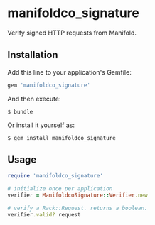 # manifoldco_signature

Verify signed HTTP requests from Manifold.

## Installation

Add this line to your application's Gemfile:

```ruby
gem 'manifoldco_signature'
```

And then execute:

    $ bundle

Or install it yourself as:

    $ gem install manifoldco_signature

## Usage

```ruby
require 'manifoldco_signature'

# initialize once per application
verifier = ManifoldcoSignature::Verifier.new

# verify a Rack::Request. returns a boolean.
verifier.valid? request
```
